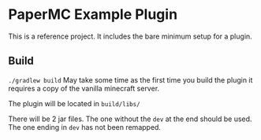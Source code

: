 # PaperMC Example Plugin

This is a reference project. It includes the bare minimum setup for a plugin.

## Build

`./gradlew build`
May take some time as the first time you build the plugin it requires a copy
of the vanilla minecraft server.

The plugin will be located in `build/libs/`

There will be 2 jar files. The one without the `dev` at the end should be used. 
The one ending in `dev` has not been remapped.
